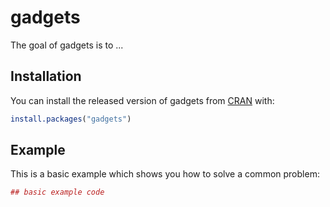 # gadgets

The goal of gadgets is to ...

## Installation

You can install the released version of gadgets from [CRAN](https://CRAN.R-project.org) with:

``` r
install.packages("gadgets")
```

## Example

This is a basic example which shows you how to solve a common problem:

``` r
## basic example code
```

